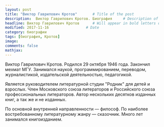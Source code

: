 ```yaml
---
layout: post
title: "Виктор Гаврилович Кротов"       # Title of the post
description:  Виктор Гаврилович Кротов. Биография     # Description of the post, used for Facebook Opengraph & Twitter
headline: Виктор Гаврилович Кротов      # Will appear in bold letters on top of the post
modified: 2017-11-16                 # Date
category: биографии
tags: [биография, Кротов]
image: 
comments: false
mathjax:
---
```


Виктор Гаврилович Кротов. 
Родился 29 октября 1946 года. 
Закончил мехмат МГУ. Занимался наукой, программированием, переводом, журналистикой, издательской деятельностью, педагогикой. 

Является руководителем литературной студии "Родник" для детей и взрослых. 
Член Московского союза литераторов и Российского союза профессиональных литераторов. 
Автор нескольких десятков изданных книг, а так же и не изданных. 

По основной внутренней направленности — философ. 
По наиболее востребованному литературному жанру — сказочник. 
Много лет занимался книгоизданием. 
